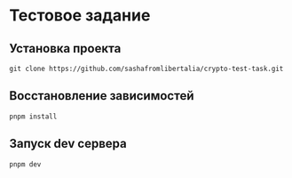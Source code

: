# Тестовое задание

## Установка проекта

```shell
git clone https://github.com/sashafromlibertalia/crypto-test-task.git
```

## Восстановление зависимостей

```shell
pnpm install
```

## Запуск dev сервера

```shell
pnpm dev
```
